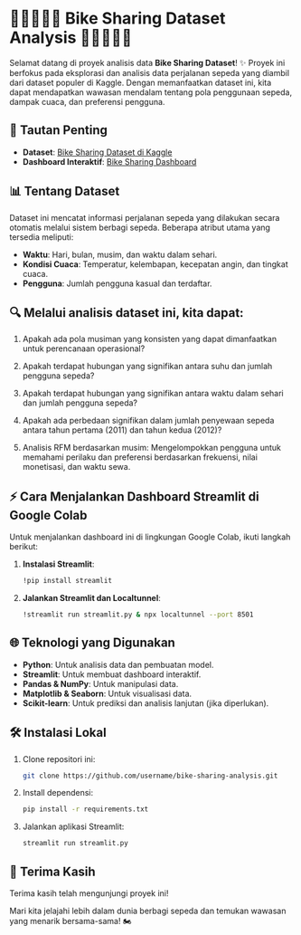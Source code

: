 # 🚴‍♂️🚴‍♀️🚴 Bike Sharing Dataset Analysis 🚴‍♂️🚴‍♀️🚴

Selamat datang di proyek analisis data **Bike Sharing Dataset**! ✨ Proyek ini berfokus pada eksplorasi dan analisis data perjalanan sepeda yang diambil dari dataset populer di Kaggle. Dengan memanfaatkan dataset ini, kita dapat mendapatkan wawasan mendalam tentang pola penggunaan sepeda, dampak cuaca, dan preferensi pengguna.

## 🔗 Tautan Penting

- **Dataset**: [Bike Sharing Dataset di Kaggle](https://www.kaggle.com/datasets/lakshmi25npathi/bike-sharing-dataset)
- **Dashboard Interaktif**: [Bike Sharing Dashboard](https://bikesharingdashboard-zidnytaqiyaa.streamlit.app/)

## 📊 Tentang Dataset

Dataset ini mencatat informasi perjalanan sepeda yang dilakukan secara otomatis melalui sistem berbagi sepeda. Beberapa atribut utama yang tersedia meliputi:

- **Waktu**: Hari, bulan, musim, dan waktu dalam sehari.
- **Kondisi Cuaca**: Temperatur, kelembapan, kecepatan angin, dan tingkat cuaca.
- **Pengguna**: Jumlah pengguna kasual dan terdaftar.

## 🔍 Melalui analisis dataset ini, kita dapat:

1. Apakah ada pola musiman yang konsisten yang dapat dimanfaatkan untuk perencanaan operasional?

2. Apakah terdapat hubungan yang signifikan antara suhu dan jumlah pengguna sepeda?

3. Apakah terdapat hubungan yang signifikan antara waktu dalam sehari dan jumlah pengguna sepeda?

4. Apakah ada perbedaan signifikan dalam jumlah penyewaan sepeda antara tahun pertama (2011) dan tahun kedua (2012)?

5. Analisis RFM berdasarkan musim: Mengelompokkan pengguna untuk memahami perilaku dan preferensi berdasarkan frekuensi, nilai monetisasi, dan waktu sewa.


## ⚡ Cara Menjalankan Dashboard Streamlit di Google Colab

Untuk menjalankan dashboard ini di lingkungan Google Colab, ikuti langkah berikut:

1. **Instalasi Streamlit**:

   ```bash
   !pip install streamlit
   ```

2. **Jalankan Streamlit dan Localtunnel**:

   ```bash
   !streamlit run streamlit.py & npx localtunnel --port 8501
   ```

## 🌐 Teknologi yang Digunakan

- **Python**: Untuk analisis data dan pembuatan model.
- **Streamlit**: Untuk membuat dashboard interaktif.
- **Pandas & NumPy**: Untuk manipulasi data.
- **Matplotlib & Seaborn**: Untuk visualisasi data.
- **Scikit-learn**: Untuk prediksi dan analisis lanjutan (jika diperlukan).

## 🛠️ Instalasi Lokal

1. Clone repositori ini:

   ```bash
   git clone https://github.com/username/bike-sharing-analysis.git
   ```

2. Install dependensi:

   ```bash
   pip install -r requirements.txt
   ```

3. Jalankan aplikasi Streamlit:

   ```bash
   streamlit run streamlit.py
   ```

## 🎉 Terima Kasih

Terima kasih telah mengunjungi proyek ini!

Mari kita jelajahi lebih dalam dunia berbagi sepeda dan temukan wawasan yang menarik bersama-sama! 🏍️


